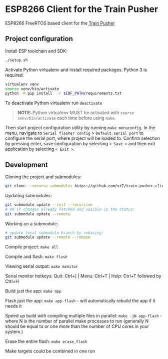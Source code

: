 ESP8266 Client for the Train Pusher
===================================

ESP8266 FreeRTOS based client for the [Train Pusher](https://github.com/vi7/train-pusher)

Project configuration
---------------------

Install ESP toolchain and SDK:
```bash
./setup.sh
```

Activate Python virtualenv and install required packages. Python 3 is required:
```bash
virtualenv venv
source venv/bin/activate
python -m pip install  -r $IDF_PATH/requirements.txt
```

To deactivate Python virtualenv run `deactivate`

> **NOTE:** Python virtualenv MUST be activated with `source venv/bin/activate` each time before using `make`

Then start project configuration utility by running `make menuconfig`. In the menu, navigate to `Serial flasher config` > `Default serial port` to configure the serial port, where project will be loaded to. Confirm selection by pressing enter, save configuration by selecting `< Save >` and then exit application by selecting `< Exit >`.


Development
-----------

Cloning the project and submodules:
```bash
git clone --recurse-submodules https://github.com/vi7/train-pusher-client.git
```

Updating submodules:
```bash
git submodule update --init --recursive
# OR if changes already fetched and visible in the status:
git submodule update --remote
```

Working on a submodule:
```bash
# update local submodule branch by rebasing:
git submodule update --remote --rebase
```

Compile project: `make all`

Compile and flash: `make flash`

Viewing serial output: `make monitor`

Serial monitor hotkeys: Quit: Ctrl+] | Menu: Ctrl+T | Help: Ctrl+T followed by Ctrl+H

Build just the app: `make app`

Flash just the app: `make app-flash` - will automatically rebuild the app if it needs it

Speed up build with compiling multiple files in parallel: `make -jN app-flash` - where N is the number of parallel make processes to run (generally N should be equal to or one more than the number of CPU cores in your system.)

Erase the entire flash: `make erase_flash`

Make targets could be combined in one run
